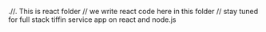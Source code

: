 .//. This is react folder 
// we write react code here in this folder 
// stay tuned for full stack tiffin service app on react and node.js
